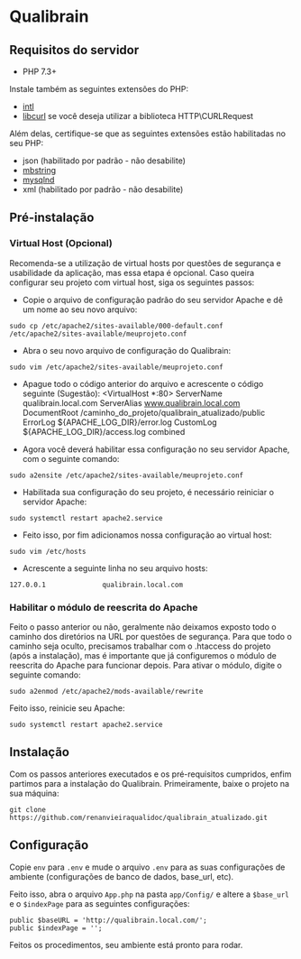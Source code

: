 # Qualibrain

## Requisitos do servidor

- PHP 7.3+

Instale também as seguintes extensões do PHP:
- [intl](http://php.net/manual/en/intl.requirements.php)
- [libcurl](http://php.net/manual/en/curl.requirements.php) se você deseja utilizar a biblioteca HTTP\CURLRequest

Além delas, certifique-se que as seguintes extensões estão habilitadas no seu PHP:

- json (habilitado por padrão - não desabilite)
- [mbstring](http://php.net/manual/en/mbstring.installation.php)
- [mysqlnd](http://php.net/manual/en/mysqlnd.install.php)
- xml (habilitado por padrão - não desabilite)

## Pré-instalação

### Virtual Host (Opcional)

Recomenda-se a utilização de virtual hosts por questões de segurança e usabilidade da aplicação, mas essa etapa é opcional. Caso queira configurar seu projeto com virtual host, siga os seguintes passos:

- Copie o arquivo de configuração padrão do seu servidor Apache e dê um nome ao seu novo arquivo:

`sudo cp /etc/apache2/sites-available/000-default.conf /etc/apache2/sites-available/meuprojeto.conf`

- Abra o seu novo arquivo de configuração do Qualibrain:

`sudo vim /etc/apache2/sites-available/meuprojeto.conf`

- Apague todo o código anterior do arquivo e acrescente o código seguinte (Sugestão):
      <VirtualHost *:80>
		  ServerName qualibrain.local.com
		  ServerAlias www.qualibrain.local.com
		  DocumentRoot /caminho_do_projeto/qualibrain_atualizado/public
		  ErrorLog ${APACHE_LOG_DIR}/error.log
		  CustomLog ${APACHE_LOG_DIR}/access.log combined
	  </VirtualHost>

- Agora você deverá habilitar essa configuração no seu servidor Apache, com o seguinte comando:

`sudo a2ensite /etc/apache2/sites-available/meuprojeto.conf`

- Habilitada sua configuração do seu projeto, é necessário reiniciar o servidor Apache:

`sudo systemctl restart apache2.service`

- Feito isso, por fim adicionamos nossa configuração ao virtual host:

`sudo vim /etc/hosts`

- Acrescente a seguinte linha no seu arquivo hosts:

`127.0.0.1				qualibrain.local.com`


### Habilitar o módulo de reescrita do Apache

Feito o passo anterior ou não, geralmente não deixamos exposto todo o caminho dos diretórios na URL por questões de segurança. Para que todo o caminho seja oculto, precisamos trabalhar com o .htaccess do projeto (após a instalação), mas é importante que já configuremos o módulo de reescrita do Apache para funcionar depois. Para ativar o módulo, digite o seguinte comando:

`sudo a2enmod /etc/apache2/mods-available/rewrite`

Feito isso, reinicie seu Apache:

`sudo systemctl restart apache2.service`

## Instalação

Com os passos anteriores executados e os pré-requisitos cumpridos, enfim partimos para a instalação do Qualibrain. Primeiramente, baixe o projeto na sua máquina:

`git clone https://github.com/renanvieiraqualidoc/qualibrain_atualizado.git`

## Configuração

Copie `env` para `.env` e mude o arquivo `.env` para as suas configurações de ambiente (configurações de banco de dados, base_url, etc).

Feito isso, abra o arquivo `App.php` na pasta `app/Config/` e altere a `$base_url` e o `$indexPage` para as seguintes configurações:

	public $baseURL = 'http://qualibrain.local.com/';
	public $indexPage = '';

Feitos os procedimentos, seu ambiente está pronto para rodar.
